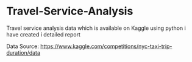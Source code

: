 # Travel-Service-Analysis
Travel service analysis data which is available on Kaggle using python i have created i detailed report 

Data Source: https://www.kaggle.com/competitions/nyc-taxi-trip-duration/data
